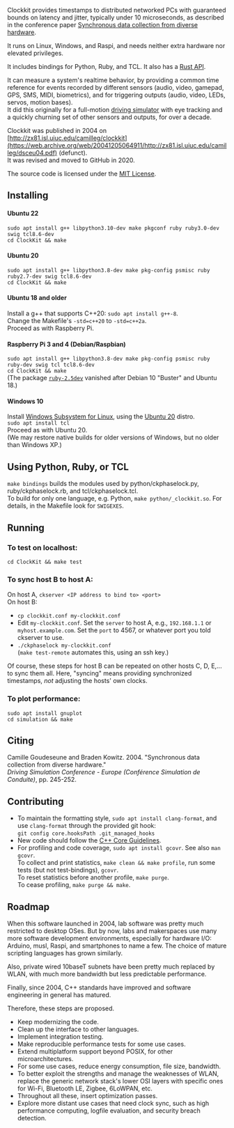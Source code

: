 Clockkit provides timestamps to distributed networked PCs
with guaranteed bounds on latency and jitter, typically under 10 microseconds,
as described in the conference paper [Synchronous data collection from diverse hardware](dsceu04.pdf).

It runs on Linux, Windows, and Raspi,
and needs neither extra hardware nor elevated privileges.

It includes bindings for Python, Ruby, and TCL.  It also has a
[Rust API](https://github.com/Infrasonics/rust-clockkit).

It can measure a system's realtime behavior,
by providing a common time reference for events recorded by different sensors
(audio, video, gamepad, GPS, SMS, MIDI, biometrics),
and for triggering outputs (audio, video, LEDs, servos, motion bases).  
It did this originally for a full-motion [driving simulator](https://web.archive.org/web/20170517201424/http://www.isl.uiuc.edu/Labs/Driving%20Simulator/Driving%20Simulator.html) with eye tracking and a
quickly churning set of other sensors and outputs, for over a decade.

Clockkit was published in 2004 on [http://zx81.isl.uiuc.edu/camilleg/clockkit](https://web.archive.org/web/20041205064911/http://zx81.isl.uiuc.edu/camilleg/dsceu04.pdf) (defunct).  
It was revised and moved to GitHub in 2020.

The source code is licensed under the [MIT License](https://mit-license.org/).

## Installing

<!-- The package ruby is needed for `make test`, not just for `make bindings`. -->
#### Ubuntu 22
`sudo apt install g++ libpython3.10-dev make pkgconf ruby ruby3.0-dev swig tcl8.6-dev`  
`cd ClockKit && make`

#### Ubuntu 20
`sudo apt install g++ libpython3.8-dev make pkg-config psmisc ruby ruby2.7-dev swig tcl8.6-dev`  
`cd ClockKit && make`

#### Ubuntu 18 and older
Install a g++ that supports C++20: `sudo apt install g++-8`.  
Change the Makefile's `-std=c++20` to `-std=c++2a`.  
Proceed as with Raspberry Pi.

#### Raspberry Pi 3 and 4 (Debian/Raspbian)
`sudo apt install g++ libpython3.8-dev make pkg-config psmisc ruby ruby-dev swig tcl tcl8.6-dev`  
`cd ClockKit && make`  
(The package [`ruby-2.5dev`](https://pkgs.org/download/ruby2.5-dev) vanished after Debian 10 "Buster" and Ubuntu 18.)

#### Windows 10
Install [Windows Subsystem for Linux](https://docs.microsoft.com/en-us/windows/wsl/install-win10), using the [Ubuntu 20](https://www.microsoft.com/store/apps/9n6svws3rx71) distro.  
`sudo apt install tcl`  
Proceed as with Ubuntu 20.  
(We may restore native builds for older versions of Windows, but no older than Windows XP.)

## Using Python, Ruby, or TCL
`make bindings` builds the modules used by python/ckphaselock.py, ruby/ckphaselock.rb, and tcl/ckphaselock.tcl.  
To build for only one language, e.g. Python, `make python/_clockkit.so`.  For details, in the Makefile look for `SWIGEXES`.

## Running

### To test on localhost:
`cd ClockKit && make test`

### To sync host B to host A:
On host A, `ckserver <IP address to bind to> <port>`  
On host B:  
- `cp clockkit.conf my-clockkit.conf`
- Edit `my-clockkit.conf`.  Set the `server` to host A, e.g., `192.168.1.1` or `myhost.example.com`.  Set the `port` to 4567, or whatever port you told ckserver to use.  
- `./ckphaselock my-clockkit.conf`  
(`make test-remote` automates this, using an ssh key.)

Of course, these steps for host B can be repeated on other hosts C, D, E,... to sync them all.
Here, "syncing" means providing synchronized timestamps, *not* adjusting the hosts' own clocks.

### To plot performance:
`sudo apt install gnuplot`  
`cd simulation && make`

## Citing
Camille Goudeseune and Braden Kowitz.  2004.  "Synchronous data collection from diverse hardware."  
*Driving Simulation Conference - Europe (Conférence Simulation de Conduite)*, pp. 245-252. 

## Contributing

- To maintain the formatting style, `sudo apt install clang-format`, and use `clang-format` through the provided git hook:  
  `git config core.hooksPath .git_managed_hooks`
- New code should follow the [C++ Core Guidelines](https://github.com/isocpp/CppCoreGuidelines/blob/master/CppCoreGuidelines.md#c-core-guidelines).
- For profiling and code coverage, `sudo apt install gcovr`.  See also `man gcovr`.  
  To collect and print statistics, `make clean && make profile`, run some tests (but not test-bindings), `gcovr`.  
  To reset statistics before another profile, `make purge`.  
  To cease profiling, `make purge && make`.

## Roadmap
When this software launched in 2004, lab software was pretty much restricted to
desktop OSes.  But by now, labs and makerspaces use many more software
development environments, especially for hardware I/O:
Arduino, musl, Raspi, and smartphones to name a few.
The choice of mature scripting languages has grown similarly.

Also, private wired 10baseT subnets have been pretty much replaced by WLAN,
with much more bandwidth but less predictable performance.

Finally, since 2004, C++ standards have improved
and software engineering in general has matured.

Therefore, these steps are proposed.

- Keep modernizing the code.
- Clean up the interface to other languages.
- Implement integration testing.
- Make reproducible performance tests for some use cases.
- Extend multiplatform support beyond POSIX, for other microarchitectures.
- For some use cases, reduce energy consumption, file size, bandwidth.
- To better exploit the strengths and manage the weaknesses of WLAN,
replace the generic network stack's lower OSI layers with
specific ones for Wi-Fi, Bluetooth LE, Zigbee, 6LoWPAN, etc.
- Throughout all these, insert optimization passes.
- Explore more distant use cases that need clock sync, such as
high performance computing, logfile evaluation, and security breach detection.
